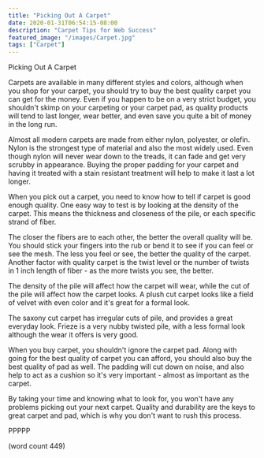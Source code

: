 ```yaml
---
title: "Picking Out A Carpet"
date: 2020-01-31T06:54:15-08:00
description: "Carpet Tips for Web Success"
featured_image: "/images/Carpet.jpg"
tags: ["Carpet"]
---
```


Picking Out A Carpet

Carpets are available in many different styles and
colors, although when you shop for your carpet, you
should try to buy the best quality carpet you can
get for the money.  Even if you happen to be on a 
very strict budget, you shouldn't skimp on your 
carpeting or your carpet pad, as quality products
will tend to last longer, wear better, and even save
you quite a bit of money in the long run.

Almost all modern carpets are made from either nylon,
polyester, or olefin.  Nylon is the strongest type
of material and also the most widely used.  Even
though nylon will never wear down to the treads, it
can fade and get very scrubby in appearance. Buying
the proper padding for your carpet and having it
treated with a stain resistant treatment will help
to make it last a lot longer.

When you pick out a carpet, you need to know how
to tell if carpet is good enough quality.  One easy
way to test is by looking at the density of the
carpet.  This means the thickness and closeness of
the pile, or each specific strand of fiber.

The closer the fibers are to each other, the better
the overall quality will be.  You should stick your
fingers into the rub or bend it to see if you can
feel or see the mesh.  The less you feel or see,
the better the quality of the carpet.  Another
factor with quality carpet is the twist level or 
the number of twists in 1 inch length of fiber - as
the more twists you see, the better.

The density of the pile will affect how the carpet
will wear, while the cut of the pile will affect
how the carpet looks.  A plush cut carpet looks like
a field of velvet with even color and it's great
for a formal look.  

The saxony cut carpet has irregular cuts of pile,
and provides a great everyday look.  Frieze is a
very nubby twisted pile, with a less formal look
although the wear it offers is very good.

When you buy carpet, you shouldn't ignore the
carpet pad.  Along with going for the best quality
of carpet you can afford, you should also buy the
best quality of pad as well.  The padding will cut
down on noise, and also help to act as a cushion
so it's very important - almost as important as
the carpet.

By taking your time and knowing what to look for,
you won't have any problems picking out your
next carpet.  Quality and durability are the keys
to great carpet and pad, which is why you don't
want to rush this process.

PPPPP

(word count 449)

